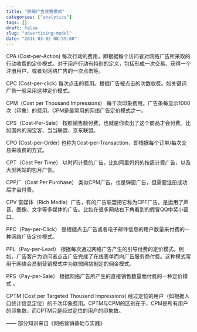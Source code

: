 ```yaml
---
title: "网络广告收费模式"
categories: ["analytics"]
tags: []
draft: false
slug: "advertising-model"
date: "2011-03-02 08:59:00"
---
```


CPA (Cost-per-Action)
每次行动的费用，即根据每个访问者对网络广告所采取的行动收费的定价模式。对于用户行动有特别的定义，包括形成一次交易、获得一个注册用户、或者对网络广告的一次点击等。

CPC (Cost-per-click)
每次点击的费用。根据广告被点击的次数收费。如关键词广告一般采用这种定价模式。

CPM（Cost per Thousand Impressions）
每千次印象费用。广告条每显示1000次（印象）的费用。CPM是最常用的网络广告定价模式之一。

CPS（Cost-Per-Sale）
按照销售额付费，也就是你卖出了这个商品才会付费。比如国内的淘宝客、当当联盟、京东联盟。

CPO (Cost-per-Order)
也称为Cost-per-Transaction，即根据每个订单/每次交易来收费的方式。

CPT（Cost Per Time）
以时间计费的广告，比如阿里妈妈的按周计费广告，以及大型网站的包月广告。

CPP广（Cost Per Purchase）
类似CPM广告，也是弹窗广告，但需要注册成功后才会付费。

CPV
富媒体（Rich Media）广告，有的广告联盟把它称为CPF广告。是运用了声音、图像、文字等多媒体的广告。比如在很多网站右下角看到的假冒QQ中奖小窗口。

PPC（Pay-per-Click）
是根据点击广告或者电子邮件信息的用户数量来付费的一种网络广告定价模式。

PPL（Pay-per-Lead）
根据每次通过网络广告产生的引导付费的定价模式。例如，广告客户为访问者点击广告完成了在线表单而向广告服务商付费。这种模式常用于网络会员制营销模式中为联盟网站制定的佣金模式。

PPS（Pay-per-Sale）
根据网络广告所产生的直接销售数量而付费的一种定价模式 。

CPTM (Cost per Targeted Thousand Impressions)
经过定位的用户（如根据人口统计信息定位）的千次印象费用。CPTM与CPM的区别在于，CPM是所有用户的印象数，而CPTM只是经过定位的用户的印象数。

—— 部分知识来自《网络营销基础与实践》
